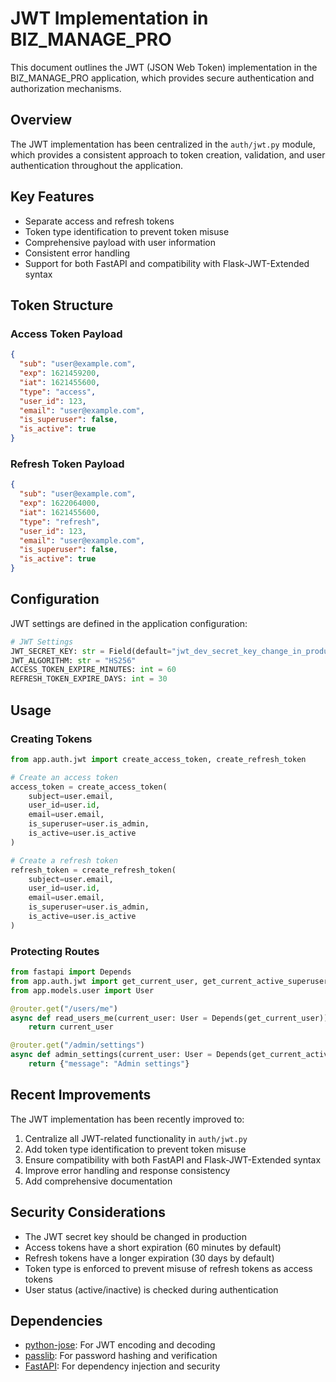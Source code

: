 # JWT Implementation in BIZ_MANAGE_PRO

This document outlines the JWT (JSON Web Token) implementation in the BIZ_MANAGE_PRO application, which provides secure authentication and authorization mechanisms.

## Overview

The JWT implementation has been centralized in the `auth/jwt.py` module, which provides a consistent approach to token creation, validation, and user authentication throughout the application.

## Key Features

- Separate access and refresh tokens
- Token type identification to prevent token misuse
- Comprehensive payload with user information
- Consistent error handling
- Support for both FastAPI and compatibility with Flask-JWT-Extended syntax

## Token Structure

### Access Token Payload

```json
{
  "sub": "user@example.com",
  "exp": 1621459200,
  "iat": 1621455600,
  "type": "access",
  "user_id": 123,
  "email": "user@example.com",
  "is_superuser": false,
  "is_active": true
}
```

### Refresh Token Payload

```json
{
  "sub": "user@example.com",
  "exp": 1622064000,
  "iat": 1621455600,
  "type": "refresh",
  "user_id": 123,
  "email": "user@example.com",
  "is_superuser": false,
  "is_active": true
}
```

## Configuration

JWT settings are defined in the application configuration:

```python
# JWT Settings
JWT_SECRET_KEY: str = Field(default="jwt_dev_secret_key_change_in_production")
JWT_ALGORITHM: str = "HS256"
ACCESS_TOKEN_EXPIRE_MINUTES: int = 60
REFRESH_TOKEN_EXPIRE_DAYS: int = 30
```

## Usage

### Creating Tokens

```python
from app.auth.jwt import create_access_token, create_refresh_token

# Create an access token
access_token = create_access_token(
    subject=user.email,
    user_id=user.id,
    email=user.email,
    is_superuser=user.is_admin,
    is_active=user.is_active
)

# Create a refresh token
refresh_token = create_refresh_token(
    subject=user.email,
    user_id=user.id,
    email=user.email,
    is_superuser=user.is_admin,
    is_active=user.is_active
)
```

### Protecting Routes

```python
from fastapi import Depends
from app.auth.jwt import get_current_user, get_current_active_superuser
from app.models.user import User

@router.get("/users/me")
async def read_users_me(current_user: User = Depends(get_current_user)):
    return current_user

@router.get("/admin/settings")
async def admin_settings(current_user: User = Depends(get_current_active_superuser)):
    return {"message": "Admin settings"}
```

## Recent Improvements

The JWT implementation has been recently improved to:

1. Centralize all JWT-related functionality in `auth/jwt.py`
2. Add token type identification to prevent token misuse
3. Ensure compatibility with both FastAPI and Flask-JWT-Extended syntax
4. Improve error handling and response consistency
5. Add comprehensive documentation

## Security Considerations

- The JWT secret key should be changed in production
- Access tokens have a short expiration (60 minutes by default)
- Refresh tokens have a longer expiration (30 days by default)
- Token type is enforced to prevent misuse of refresh tokens as access tokens
- User status (active/inactive) is checked during authentication

## Dependencies

- [python-jose](https://github.com/mpdavis/python-jose): For JWT encoding and decoding
- [passlib](https://passlib.readthedocs.io/): For password hashing and verification
- [FastAPI](https://fastapi.tiangolo.com/): For dependency injection and security 
